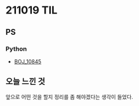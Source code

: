 # 211019 TIL

## PS

### Python

- [BOJ_10845](https://github.com/Meantint/Baekjoon/blob/master/Silver%20IV/BOJ_10845/BOJ_10845.py)

## 오늘 느낀 것

앞으로 어떤 것을 할지 정리를 좀 해야겠다는 생각이 들었다.
